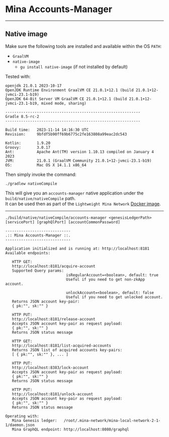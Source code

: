 # Mina Accounts-Manager

---

## Native image

Make sure the following tools are installed and available within the OS `PATH`:

- `GraalVM`
- `native-image`
    - `gu install native-image` (if not installed by default)

Tested with:

```shell
openjdk 21.0.1 2023-10-17
OpenJDK Runtime Environment GraalVM CE 21.0.1+12.1 (build 21.0.1+12-jvmci-23.1-b19)
OpenJDK 64-Bit Server VM GraalVM CE 21.0.1+12.1 (build 21.0.1+12-jvmci-23.1-b19, mixed mode, sharing)

------------------------------------------------------------
Gradle 8.5-rc-2
------------------------------------------------------------

Build time:   2023-11-14 14:16:30 UTC
Revision:     9bfdf5b90ff69b6775c2fe163808a99eac2dc543

Kotlin:       1.9.20
Groovy:       3.0.17
Ant:          Apache Ant(TM) version 1.10.13 compiled on January 4 2023
JVM:          21.0.1 (GraalVM Community 21.0.1+12-jvmci-23.1-b19)
OS:           Mac OS X 14.1.1 x86_64
```

Then simply invoke the command:

```shell
./gradlew nativeCompile
```

This will give you an `accounts-manager` native application under the `build/native/nativeCompile` path.  
It can be used then as part of
the `Lightweight Mina Network` [Docker image](https://hub.docker.com/r/o1labs/mina-local-network).

---

```shell
./build/native/nativeCompile/accounts-manager <genesisLedgerPath> [servicePort] [graphQlPort] [accountCommonPassword]

-----------------------------
.:: Mina Accounts-Manager ::.
-----------------------------

Application initialized and is running at: http://localhost:8181
Available endpoints:

   HTTP GET:
   http://localhost:8181/acquire-account
   Supported Query params:
                           isRegularAccount=<boolean>, default: true
                           Useful if you need to get non-zkApp account.

                           unlockAccount=<boolean>, default: false
                           Useful if you need to get unlocked account.
   Returns JSON account key-pair:
   { pk:"", sk:"" }

   HTTP PUT:
   http://localhost:8181/release-account
   Accepts JSON account key-pair as request payload:
   { pk:"", sk:"" }
   Returns JSON status message

   HTTP GET:
   http://localhost:8181/list-acquired-accounts
   Returns JSON list of acquired accounts key-pairs:
   [ { pk:"", sk:"" }, ... ]

   HTTP PUT:
   http://localhost:8383/lock-account
   Accepts JSON account key-pair as request payload:
   { pk:"", sk:"" }
   Returns JSON status message

   HTTP PUT:
   http://localhost:8181/unlock-account
   Accepts JSON account key-pair as request payload:
   { pk:"", sk:"" }
   Returns JSON status message

Operating with:
   Mina Genesis ledger:   /root/.mina-network/mina-local-network-2-1-1/daemon.json
   Mina GraphQL endpoint: http://localhost:8080/graphql
```

